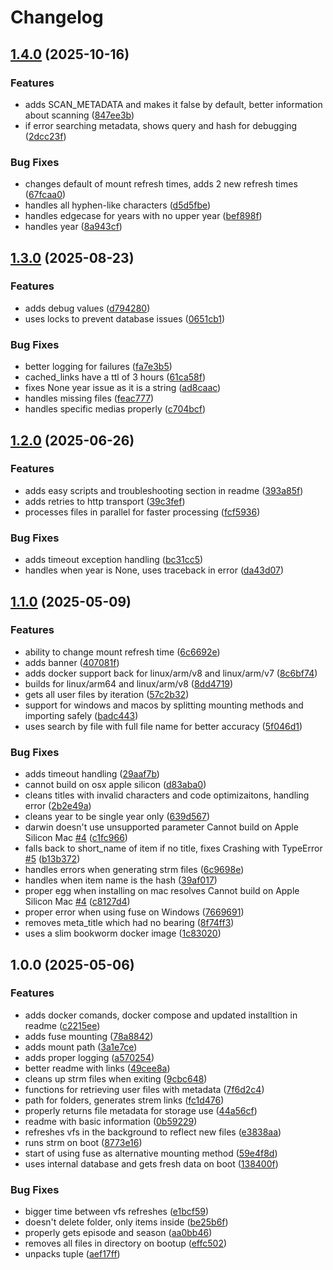 # Changelog

## [1.4.0](https://github.com/TorBox-App/torbox-media-center/compare/v1.3.0...v1.4.0) (2025-10-16)


### Features

* adds SCAN_METADATA and makes it false by default, better information about scanning ([847ee3b](https://github.com/TorBox-App/torbox-media-center/commit/847ee3b28fa7715988dcc9991e49c4a7f17be837))
* if error searching metadata, shows query and hash for debugging ([2dcc23f](https://github.com/TorBox-App/torbox-media-center/commit/2dcc23f92f51911954c1402be56e6fa59fa96b44))


### Bug Fixes

* changes default of mount refresh times, adds 2 new refresh times ([67fcaa0](https://github.com/TorBox-App/torbox-media-center/commit/67fcaa0451ec1c7db3a110176883d2ae0f673466))
* handles all hyphen-like characters ([d5d5fbe](https://github.com/TorBox-App/torbox-media-center/commit/d5d5fbe82439fe711e16b1712503233555ad8a3d))
* handles edgecase for years with no upper year ([bef898f](https://github.com/TorBox-App/torbox-media-center/commit/bef898f9c4e29e6c33b1408eef875b6ac3a31707))
* handles year ([8a943cf](https://github.com/TorBox-App/torbox-media-center/commit/8a943cfd89136de383c9d775beed07375935378a))

## [1.3.0](https://github.com/TorBox-App/torbox-media-center/compare/v1.2.0...v1.3.0) (2025-08-23)


### Features

* adds debug values ([d794280](https://github.com/TorBox-App/torbox-media-center/commit/d794280ed4d3cd6baf45b3e3083d845d6fd52a3f))
* uses locks to prevent database issues ([0651cb1](https://github.com/TorBox-App/torbox-media-center/commit/0651cb175e5581fb62bc347d6038e66492aaf939))


### Bug Fixes

* better logging for failures ([fa7e3b5](https://github.com/TorBox-App/torbox-media-center/commit/fa7e3b5a096fd18f6da6e3203bc57bc84290c665))
* cached_links have a ttl of 3 hours ([61ca58f](https://github.com/TorBox-App/torbox-media-center/commit/61ca58fb862439dda07b90b27b1d2e515495d524))
* fixes None year issue as it is a string ([ad8caac](https://github.com/TorBox-App/torbox-media-center/commit/ad8caacc8f2009e1a25496c0580cf45860031ca9))
* handles missing files ([feac777](https://github.com/TorBox-App/torbox-media-center/commit/feac7778272e3f2a409c36949d971d1fb619bff8))
* handles specific medias properly ([c704bcf](https://github.com/TorBox-App/torbox-media-center/commit/c704bcf6252ab20c121384a5b85679997d455482))

## [1.2.0](https://github.com/TorBox-App/torbox-media-center/compare/v1.1.0...v1.2.0) (2025-06-26)


### Features

* adds easy scripts and troubleshooting section in readme ([393a85f](https://github.com/TorBox-App/torbox-media-center/commit/393a85fc0fbcba9d757419e65c0032f5ff940d82))
* adds retries to http transport ([39c3fef](https://github.com/TorBox-App/torbox-media-center/commit/39c3fef6ca587a0ed8e6fec77c93fba3c8d23e30))
* processes files in parallel for faster processing ([fcf5936](https://github.com/TorBox-App/torbox-media-center/commit/fcf5936e8cbc868465d1582aef90f6789a00cf7e))


### Bug Fixes

* adds timeout exception handling ([bc31cc5](https://github.com/TorBox-App/torbox-media-center/commit/bc31cc5d4b6c059f97d4fc39cef4e0dfba6b2986))
* handles when year is None, uses traceback in error ([da43d07](https://github.com/TorBox-App/torbox-media-center/commit/da43d075c39eae9e6ea77679eee328670ee14710))

## [1.1.0](https://github.com/TorBox-App/torbox-media-center/compare/v1.0.0...v1.1.0) (2025-05-09)


### Features

* ability to change mount refresh time ([6c6692e](https://github.com/TorBox-App/torbox-media-center/commit/6c6692ed86e81becfccefb7f695835ba66a1a1be))
* adds banner ([407081f](https://github.com/TorBox-App/torbox-media-center/commit/407081fdf085c91d46251a49faf2efe20c0a6c02))
* adds docker support back for linux/arm/v8 and linux/arm/v7 ([8c6bf74](https://github.com/TorBox-App/torbox-media-center/commit/8c6bf74e1406cf8c1a6c70eebaec1c1b84836e2f))
* builds for linux/arm64 and linux/arm/v8 ([8dd4719](https://github.com/TorBox-App/torbox-media-center/commit/8dd4719242d602d41bba63128e60126daeb3849c))
* gets all user files by iteration ([57c2b32](https://github.com/TorBox-App/torbox-media-center/commit/57c2b32da462f7adf924254379b7763084148dfd))
* support for windows and macos by splitting mounting methods and importing safely ([badc443](https://github.com/TorBox-App/torbox-media-center/commit/badc4438b5dd19dad7f2d275f7e6b6c8fa7dcdaf))
* uses search by file with full file name for better accuracy ([5f046d1](https://github.com/TorBox-App/torbox-media-center/commit/5f046d166959c50f0d230a6ce544cab0a18f2e9d))


### Bug Fixes

* adds timeout handling ([29aaf7b](https://github.com/TorBox-App/torbox-media-center/commit/29aaf7b7a04cf65ce17b747e0ce9fb0122f5eca4))
* cannot build on osx apple silicon ([d83aba0](https://github.com/TorBox-App/torbox-media-center/commit/d83aba0e1084a1107ad8560e057a4a54b154ba3a))
* cleans titles with invalid characters and code optimizaitons, handling error ([2b2e49a](https://github.com/TorBox-App/torbox-media-center/commit/2b2e49a65e9e5881333bf80d21557e72bd19d48a))
* cleans year to be single year only ([639d567](https://github.com/TorBox-App/torbox-media-center/commit/639d56775e14882c5a4f118de47d6e004682f365))
* darwin doesn't use unsupported parameter Cannot build on Apple Silicon Mac [#4](https://github.com/TorBox-App/torbox-media-center/issues/4) ([c1fc966](https://github.com/TorBox-App/torbox-media-center/commit/c1fc9663da8b477e404e22fc0c104a5f99f6f43c))
* falls back to short_name of item if no title, fixes Crashing with TypeError [#5](https://github.com/TorBox-App/torbox-media-center/issues/5) ([b13b372](https://github.com/TorBox-App/torbox-media-center/commit/b13b372daf5d504b9cb67c686676cf373486c933))
* handles errors when generating strm files ([6c9698e](https://github.com/TorBox-App/torbox-media-center/commit/6c9698e84b499133561b1d779a355f3cbc60da5f))
* handles when item name is the hash ([39af017](https://github.com/TorBox-App/torbox-media-center/commit/39af0177329a72d3377d55ab940bc348ee68c1a2))
* proper egg when installing on mac resolves Cannot build on Apple Silicon Mac [#4](https://github.com/TorBox-App/torbox-media-center/issues/4) ([c8127d4](https://github.com/TorBox-App/torbox-media-center/commit/c8127d443e1e416a52da4c0ecc3e10bc007fdf95))
* proper error when using fuse on Windows ([7669691](https://github.com/TorBox-App/torbox-media-center/commit/7669691776d0a54587b69a373d86291f113bfbf6))
* removes meta_title which had no bearing ([8f74ff3](https://github.com/TorBox-App/torbox-media-center/commit/8f74ff3955fe14bdd41913fbab60c801d2c3bc6f))
* uses a slim bookworm docker image ([1c83020](https://github.com/TorBox-App/torbox-media-center/commit/1c83020679eca0bcb92e6f906b4060e9691035e9))

## 1.0.0 (2025-05-06)


### Features

* adds docker comands, docker compose and updated installtion in readme ([c2215ee](https://github.com/TorBox-App/torbox-media-center/commit/c2215ee1702c8448e0c6217c5cf9e877873737d5))
* adds fuse mounting ([78a8842](https://github.com/TorBox-App/torbox-media-center/commit/78a8842d7a33f2f6818879cf307c55828ee8884d))
* adds mount path ([3a1e7ce](https://github.com/TorBox-App/torbox-media-center/commit/3a1e7ce84d47d7c619f2af1af9d109041f6c7b93))
* adds proper logging ([a570254](https://github.com/TorBox-App/torbox-media-center/commit/a57025407cc00514df434f16a42665a36bcc031b))
* better readme with links ([49cee8a](https://github.com/TorBox-App/torbox-media-center/commit/49cee8a92a63ffa9ad865d7d8c6993db9736e51f))
* cleans up strm files when exiting ([9cbc648](https://github.com/TorBox-App/torbox-media-center/commit/9cbc648a6387063829806107b77fa290dd2d98af))
* functions for retrieving user files with metadata ([7f6d2c4](https://github.com/TorBox-App/torbox-media-center/commit/7f6d2c4970cc3b52be46db54a6501839c032f8a6))
* path for folders, generates strem links ([fc1d476](https://github.com/TorBox-App/torbox-media-center/commit/fc1d476ba584f0bed07caa530723aed65c6464e4))
* properly returns file metadata for storage use ([44a56cf](https://github.com/TorBox-App/torbox-media-center/commit/44a56cfd21b23f60cc9a2168abbc8628de999d61))
* readme with basic information ([0b59229](https://github.com/TorBox-App/torbox-media-center/commit/0b59229dfd8aff53b25c0e84295b9b9100a0adeb))
* refreshes vfs in the background to reflect new files ([e3838aa](https://github.com/TorBox-App/torbox-media-center/commit/e3838aaa3e7de318d2c2f08d5ff63cd790b72c84))
* runs strm on boot ([8773e16](https://github.com/TorBox-App/torbox-media-center/commit/8773e160f509bfc3de8e3756e2c7c558ad9cf513))
* start of using fuse as alternative mounting method ([59e4f8d](https://github.com/TorBox-App/torbox-media-center/commit/59e4f8df3fa6fb2a5ba4ce3018025a11b00fe90a))
* uses internal database and gets fresh data on boot ([138400f](https://github.com/TorBox-App/torbox-media-center/commit/138400f007876f673037f23f9d9d47a2aa83d900))


### Bug Fixes

* bigger time between vfs refreshes ([e1bcf59](https://github.com/TorBox-App/torbox-media-center/commit/e1bcf59a086bb780790c3487709900093e5885e4))
* doesn't delete folder, only items inside ([be25b6f](https://github.com/TorBox-App/torbox-media-center/commit/be25b6f03133187fcbc01573f1672abbcc8577c1))
* properly gets episode and season ([aa0bb46](https://github.com/TorBox-App/torbox-media-center/commit/aa0bb46dc9eb4f14fd9c7cad4bd4aac8beb8d995))
* removes all files in directory on bootup ([effc502](https://github.com/TorBox-App/torbox-media-center/commit/effc5028e84d6a7c2032d9e2de8bd372ea820c7d))
* unpacks tuple ([aef17ff](https://github.com/TorBox-App/torbox-media-center/commit/aef17ff2669400bdebf8c7d3b69e3682d2b0bfc6))
